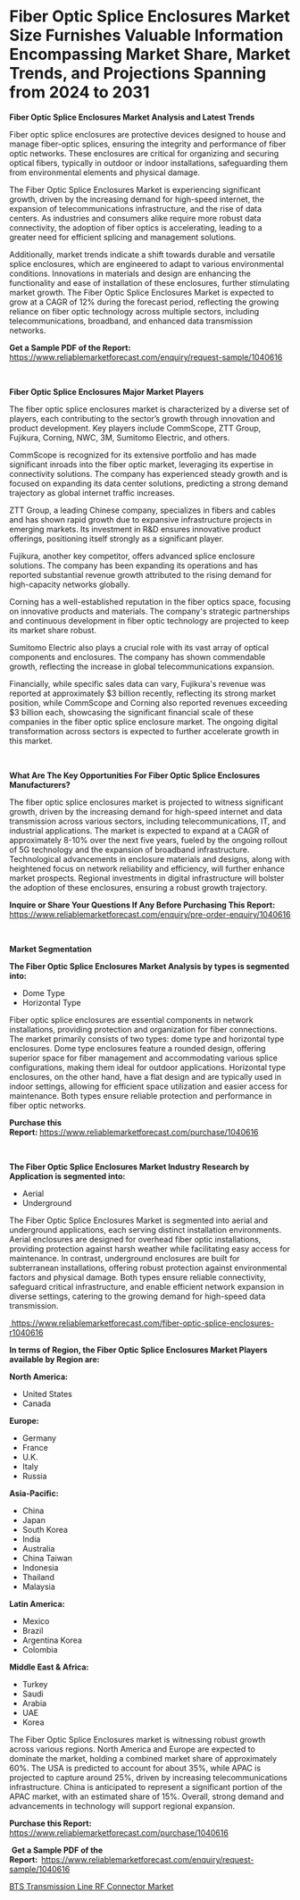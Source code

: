 <p><h1>Fiber Optic Splice Enclosures Market Size Furnishes Valuable Information Encompassing Market Share, Market Trends, and Projections Spanning from 2024 to 2031</h1></p><p><strong>Fiber Optic Splice Enclosures Market Analysis and Latest Trends</strong></p>
<p><p>Fiber optic splice enclosures are protective devices designed to house and manage fiber-optic splices, ensuring the integrity and performance of fiber optic networks. These enclosures are critical for organizing and securing optical fibers, typically in outdoor or indoor installations, safeguarding them from environmental elements and physical damage.</p><p>The Fiber Optic Splice Enclosures Market is experiencing significant growth, driven by the increasing demand for high-speed internet, the expansion of telecommunications infrastructure, and the rise of data centers. As industries and consumers alike require more robust data connectivity, the adoption of fiber optics is accelerating, leading to a greater need for efficient splicing and management solutions. </p><p>Additionally, market trends indicate a shift towards durable and versatile splice enclosures, which are engineered to adapt to various environmental conditions. Innovations in materials and design are enhancing the functionality and ease of installation of these enclosures, further stimulating market growth. The Fiber Optic Splice Enclosures Market is expected to grow at a CAGR of 12% during the forecast period, reflecting the growing reliance on fiber optic technology across multiple sectors, including telecommunications, broadband, and enhanced data transmission networks.</p></p>
<p><strong>Get a Sample PDF of the Report:&nbsp;</strong> <a href="https://www.reliablemarketforecast.com/enquiry/request-sample/1040616?utm_campaign=1893&utm_medium=2&utm_source=Github&utm_content=ia&utm_term=28122024&utm_id=fiber-optic-splice-enclosures">https://www.reliablemarketforecast.com/enquiry/request-sample/1040616</a></p>
<p>&nbsp;</p>
<p><strong>Fiber Optic Splice Enclosures Major Market Players</strong></p>
<p><p>The fiber optic splice enclosures market is characterized by a diverse set of players, each contributing to the sector’s growth through innovation and product development. Key players include CommScope, ZTT Group, Fujikura, Corning, NWC, 3M, Sumitomo Electric, and others.</p><p>CommScope is recognized for its extensive portfolio and has made significant inroads into the fiber optic market, leveraging its expertise in connectivity solutions. The company has experienced steady growth and is focused on expanding its data center solutions, predicting a strong demand trajectory as global internet traffic increases.</p><p>ZTT Group, a leading Chinese company, specializes in fibers and cables and has shown rapid growth due to expansive infrastructure projects in emerging markets. Its investment in R&D ensures innovative product offerings, positioning itself strongly as a significant player.</p><p>Fujikura, another key competitor, offers advanced splice enclosure solutions. The company has been expanding its operations and has reported substantial revenue growth attributed to the rising demand for high-capacity networks globally.</p><p>Corning has a well-established reputation in the fiber optics space, focusing on innovative products and materials. The company's strategic partnerships and continuous development in fiber optic technology are projected to keep its market share robust.</p><p>Sumitomo Electric also plays a crucial role with its vast array of optical components and enclosures. The company has shown commendable growth, reflecting the increase in global telecommunications expansion.</p><p>Financially, while specific sales data can vary, Fujikura's revenue was reported at approximately $3 billion recently, reflecting its strong market position, while CommScope and Corning also reported revenues exceeding $3 billion each, showcasing the significant financial scale of these companies in the fiber optic splice enclosure market. The ongoing digital transformation across sectors is expected to further accelerate growth in this market.</p></p>
<p>&nbsp;</p>
<p><strong>What Are The Key Opportunities For Fiber Optic Splice Enclosures Manufacturers?</strong></p>
<p><p>The fiber optic splice enclosures market is projected to witness significant growth, driven by the increasing demand for high-speed internet and data transmission across various sectors, including telecommunications, IT, and industrial applications. The market is expected to expand at a CAGR of approximately 8-10% over the next five years, fueled by the ongoing rollout of 5G technology and the expansion of broadband infrastructure. Technological advancements in enclosure materials and designs, along with heightened focus on network reliability and efficiency, will further enhance market prospects. Regional investments in digital infrastructure will bolster the adoption of these enclosures, ensuring a robust growth trajectory.</p></p>
<p><strong>Inquire or Share Your Questions If Any Before Purchasing This Report:</strong> <a href="https://www.reliablemarketforecast.com/enquiry/pre-order-enquiry/1040616?utm_campaign=1893&utm_medium=2&utm_source=Github&utm_content=ia&utm_term=28122024&utm_id=fiber-optic-splice-enclosures">https://www.reliablemarketforecast.com/enquiry/pre-order-enquiry/1040616</a></p>
<p>&nbsp;</p>
<p><strong>Market Segmentation</strong></p>
<p><strong>The Fiber Optic Splice Enclosures Market Analysis by types is segmented into:</strong></p>
<p><ul><li>Dome Type</li><li>Horizontal Type</li></ul></p>
<p><p>Fiber optic splice enclosures are essential components in network installations, providing protection and organization for fiber connections. The market primarily consists of two types: dome type and horizontal type enclosures. Dome type enclosures feature a rounded design, offering superior space for fiber management and accommodating various splice configurations, making them ideal for outdoor applications. Horizontal type enclosures, on the other hand, have a flat design and are typically used in indoor settings, allowing for efficient space utilization and easier access for maintenance. Both types ensure reliable protection and performance in fiber optic networks.</p></p>
<p><strong>Purchase this Report:&nbsp;</strong><a href="https://www.reliablemarketforecast.com/purchase/1040616?utm_campaign=1893&utm_medium=2&utm_source=Github&utm_content=ia&utm_term=28122024&utm_id=fiber-optic-splice-enclosures">https://www.reliablemarketforecast.com/purchase/1040616</a></p>
<p>&nbsp;</p>
<p><strong>The Fiber Optic Splice Enclosures Market Industry Research by Application is segmented into:</strong></p>
<p><ul><li>Aerial</li><li>Underground</li></ul></p>
<p><p>The Fiber Optic Splice Enclosures Market is segmented into aerial and underground applications, each serving distinct installation environments. Aerial enclosures are designed for overhead fiber optic installations, providing protection against harsh weather while facilitating easy access for maintenance. In contrast, underground enclosures are built for subterranean installations, offering robust protection against environmental factors and physical damage. Both types ensure reliable connectivity, safeguard critical infrastructure, and enable efficient network expansion in diverse settings, catering to the growing demand for high-speed data transmission.</p></p>
<p><a href="https://www.reliablemarketforecast.com/fiber-optic-splice-enclosures-r1040616?utm_campaign=1893&utm_medium=2&utm_source=Github&utm_content=ia&utm_term=28122024&utm_id=fiber-optic-splice-enclosures">&nbsp;https://www.reliablemarketforecast.com/fiber-optic-splice-enclosures-r1040616</a></p>
<p><strong>In terms of Region, the Fiber Optic Splice Enclosures Market Players available by Region are:</strong></p>
<p>
    <p> <strong> North America: </strong>
        <ul>
            <li>United States</li>
            <li>Canada</li>
        </ul>
        </p> 
    <p> <strong> Europe: </strong>
        <ul>
            <li>Germany</li>
            <li>France</li>
            <li>U.K.</li>
            <li>Italy</li>
            <li>Russia</li>
        </ul>
        </p> 
    <p> <strong> Asia-Pacific: </strong>
        <ul>
            <li>China</li>
            <li>Japan</li>
            <li>South Korea</li>
            <li>India</li>
            <li>Australia</li>
            <li>China Taiwan</li>
            <li>Indonesia</li>
            <li>Thailand</li>
            <li>Malaysia</li>
        </ul>
        </p> 
    <p> <strong> Latin America: </strong>
        <ul>
            <li>Mexico</li>
            <li>Brazil</li>
            <li>Argentina Korea</li>
            <li>Colombia</li>
        </ul>
        </p> 
    <p> <strong> Middle East & Africa: </strong>
        <ul>
            <li>Turkey</li>
            <li>Saudi</li>
            <li>Arabia</li>
            <li>UAE</li>
            <li>Korea</li>
        </ul>
    </p>
    </p>
<p><p>The Fiber Optic Splice Enclosures market is witnessing robust growth across various regions. North America and Europe are expected to dominate the market, holding a combined market share of approximately 60%. The USA is predicted to account for about 35%, while APAC is projected to capture around 25%, driven by increasing telecommunications infrastructure. China is anticipated to represent a significant portion of the APAC market, with an estimated share of 15%. Overall, strong demand and advancements in technology will support regional expansion.</p></p>
<p><strong>Purchase this Report: </strong><a href="https://www.reliablemarketforecast.com/purchase/1040616?utm_campaign=1893&utm_medium=2&utm_source=Github&utm_content=ia&utm_term=28122024&utm_id=fiber-optic-splice-enclosures">https://www.reliablemarketforecast.com/purchase/1040616</a></p>
<p>&nbsp;<strong>Get a Sample PDF of the Report:&nbsp;&nbsp;</strong><a href="https://www.reliablemarketforecast.com/enquiry/request-sample/1040616?utm_campaign=1893&utm_medium=2&utm_source=Github&utm_content=ia&utm_term=28122024&utm_id=fiber-optic-splice-enclosures">https://www.reliablemarketforecast.com/enquiry/request-sample/1040616</a></p>
<p><strong></strong></p>
<p><p><a href="https://github.com/PeterParrish5/Market-Research-Report-List-7/blob/main/bts-transmission-line-rf-connector-market.md?utm_campaign=1893&utm_medium=2&utm_source=Github&utm_content=ia&utm_term=28122024&utm_id=fiber-optic-splice-enclosures">BTS Transmission Line RF Connector Market</a></p></p>